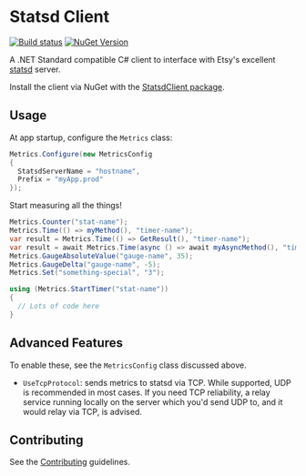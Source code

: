 Statsd Client
=============

[![Build status](https://ci.appveyor.com/api/projects/status/fklgn25u3k66qu3v?svg=true)](https://ci.appveyor.com/project/DarrellMozingo/statsd-csharp-client)
[![NuGet Version](http://img.shields.io/nuget/v/StatsdClient.svg?style=flat)](https://www.nuget.org/packages/StatsdClient/)

A .NET Standard compatible C# client to interface with Etsy's excellent [statsd](https://github.com/etsy/statsd) server.

Install the client via NuGet with the [StatsdClient package](http://nuget.org/packages/StatsdClient).

## Usage

At app startup, configure the `Metrics` class:

``` C#
Metrics.Configure(new MetricsConfig
{
  StatsdServerName = "hostname",
  Prefix = "myApp.prod"
});
```

Start measuring all the things!

``` C#
Metrics.Counter("stat-name");
Metrics.Time(() => myMethod(), "timer-name");
var result = Metrics.Time(() => GetResult(), "timer-name");
var result = await Metrics.Time(async () => await myAsyncMethod(), "timer-name");
Metrics.GaugeAbsoluteValue("gauge-name", 35);
Metrics.GaugeDelta("gauge-name", -5);
Metrics.Set("something-special", "3");

using (Metrics.StartTimer("stat-name"))
{
  // Lots of code here
}
```

## Advanced Features

To enable these, see the `MetricsConfig` class discussed above.

* `UseTcpProtocol`: sends metrics to statsd via TCP. While supported, UDP is recommended in most cases. If you need TCP reliability, a relay service running locally on the server which you'd send UDP to, and it would relay via TCP, is advised.

## Contributing

See the [Contributing](CONTRIBUTING.md) guidelines.
